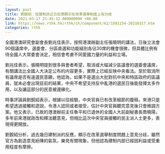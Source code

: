 ```yaml
---
layout: post
title: 劉銳紹：從建制派近日反應顯示在改革選舉制度上有分歧
date: 2021-03-17 21:45:12.000000000 +08:00
link: https://news.rthk.hk/rthk/ch/component/k2/1581154-20210317.htm
categories: rthk
---
```


全國港澳研究會副會長劉兆佳表示，按照港澳辦副主任張曉明的講法，日後立法會90個議席中，選委會、分區直選和功能組別各佔30席的機會很微，但具體比例有待全國人大常委會決定，相信會考慮不同愛國力量的利益和立場。

劉兆佳表示，張曉明提到很多與會者希望，取消或大幅減少區議會的選委會議席，有關講法比全國人大決定公布的内容更多，實際上已經反映中央看法。至於取消所有議席是否有違選民意願，他認為，如果不是選出大批對抗中央和特區政府的區議員，就未必會出現目前的結果，中央不希望支持反中亂港的選民日後能發揮太多作用，以及讓這部分的民意被邊緣化。

時事評論員劉銳紹表示，根據以往經驗，中央官員已有改革細節的腹稿，來港只是希望透過接觸和遊説，令港人認同或者接受，估計中央官員聽完意見後只會微調方案。他又表示，已故的港澳辦前主任魯平和已退休的全國人大前副秘書長喬曉陽，多年前來港就政改和釋法聽意見，但相比這次中央官員接觸的民主派人士更多，表現得更開放。

劉銳紹分析，過去幾日建制派的反應，顯示在改革選舉制度問題上意見分歧，雖然官方為創造意見紛陳的氣氛，樂見有關現象，但他認為建制内部已經因利益或受重用程度有摩擦。
